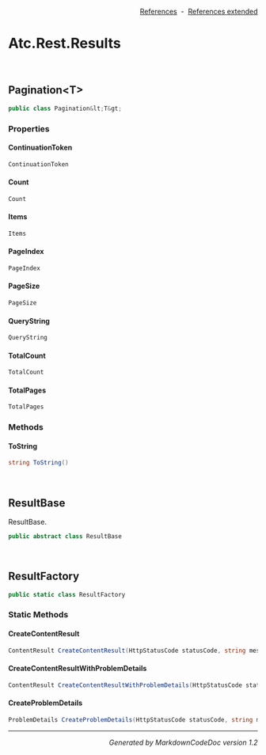 <div style='text-align: right'>

[References](Index.md)&nbsp;&nbsp;-&nbsp;&nbsp;[References extended](IndexExtended.md)
</div>

# Atc.Rest.Results

<br />


## Pagination&lt;T&gt;

```csharp
public class Pagination&lt;T&gt;
```

### Properties


#### ContinuationToken

```csharp
ContinuationToken
```
#### Count

```csharp
Count
```
#### Items

```csharp
Items
```
#### PageIndex

```csharp
PageIndex
```
#### PageSize

```csharp
PageSize
```
#### QueryString

```csharp
QueryString
```
#### TotalCount

```csharp
TotalCount
```
#### TotalPages

```csharp
TotalPages
```
### Methods


#### ToString

```csharp
string ToString()
```

<br />


## ResultBase
ResultBase.


```csharp
public abstract class ResultBase
```


<br />


## ResultFactory

```csharp
public static class ResultFactory
```

### Static Methods


#### CreateContentResult

```csharp
ContentResult CreateContentResult(HttpStatusCode statusCode, string message, string contentType = application/json)
```
#### CreateContentResultWithProblemDetails

```csharp
ContentResult CreateContentResultWithProblemDetails(HttpStatusCode statusCode, string message, string contentType = application/json)
```
#### CreateProblemDetails

```csharp
ProblemDetails CreateProblemDetails(HttpStatusCode statusCode, string message)
```
<hr /><div style='text-align: right'><i>Generated by MarkdownCodeDoc version 1.2</i></div>
